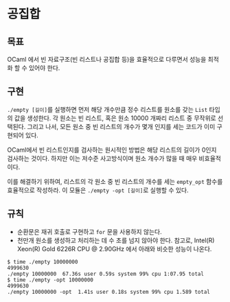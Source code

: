 # 공집합

## 목표
OCaml 에서 빈 자료구조(빈 리스트나 공집합 등)을 효율적으로 다루면서 성능을 최적화 할 수 있어야 한다.

## 구현
`./empty [길이]`를 실행하면 먼저 해당 개수만큼 정수 리스트를 원소를 갖는 `List` 타입의 값을 생성한다.
각 원소는 빈 리스트, 혹은 원소 10000 개짜리 리스트 중 무작위로 선택된다.
그리고 나서, 모든 원소 중 빈 리스트의 개수가 몇개 인지를 세는 코드가 이미 구현되어 있다.

OCaml에서 빈 리스트인지를 검사하는 원시적인 방법은 해당 리스트의 길이가 0인지 검사하는 것이다.
하지만 이는 저수준 사고방식이며 원소 개수가 많을 때 매우 비효율적이다.

이를 해결하기 위하여, 리스트의 각 원소 중 빈 리스트의 개수를 세는 `empty_opt` 함수를 효율적으로 작성하라.
이 모듈은 `./empty -opt [길이]`로 실행할 수 있다.

## 규칙
- 순환문은 재귀 호출로 구현하고 `for` 문을 사용하지 않는다.
- 천만개 원소를 생성하고 처리하는 데 수 초를 넘지 않아야 한다. 참고로, Intel(R) Xeon(R) Gold 6226R CPU @ 2.90GHz 에서 아래와 비슷한 성능이 나온다.
```console
$ time ./empty 10000000
4999630
./empty 10000000  67.36s user 0.59s system 99% cpu 1:07.95 total
$ time ./empty -opt 10000000
4999630
./empty 10000000 -opt  1.41s user 0.18s system 99% cpu 1.589 total
```
